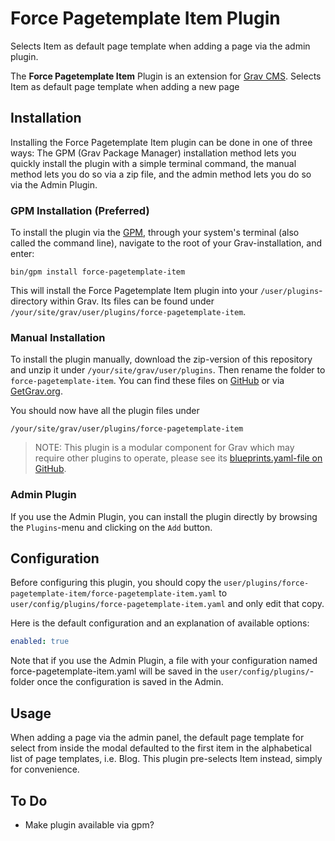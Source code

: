# Force Pagetemplate Item Plugin

Selects Item as default page template when adding a page via the admin plugin.

The **Force Pagetemplate Item** Plugin is an extension for [Grav CMS](https://github.com/getgrav/grav). Selects Item as default page template when adding a new page

## Installation

Installing the Force Pagetemplate Item plugin can be done in one of three ways: The GPM (Grav Package Manager) installation method lets you quickly install the plugin with a simple terminal command, the manual method lets you do so via a zip file, and the admin method lets you do so via the Admin Plugin.

### GPM Installation (Preferred)

To install the plugin via the [GPM](https://learn.getgrav.org/cli-console/grav-cli-gpm), through your system's terminal (also called the command line), navigate to the root of your Grav-installation, and enter:

    bin/gpm install force-pagetemplate-item

This will install the Force Pagetemplate Item plugin into your `/user/plugins`-directory within Grav. Its files can be found under `/your/site/grav/user/plugins/force-pagetemplate-item`.

### Manual Installation

To install the plugin manually, download the zip-version of this repository and unzip it under `/your/site/grav/user/plugins`. Then rename the folder to `force-pagetemplate-item`. You can find these files on [GitHub](https://github.com/geraetefreund/grav-plugin-force-pagetemplate-item) or via [GetGrav.org](https://getgrav.org/downloads/plugins).

You should now have all the plugin files under

    /your/site/grav/user/plugins/force-pagetemplate-item
	
> NOTE: This plugin is a modular component for Grav which may require other plugins to operate, please see its [blueprints.yaml-file on GitHub](https://github.com/geraetefreund/grav-plugin-force-pagetemplate-item/blob/main/blueprints.yaml).

### Admin Plugin

If you use the Admin Plugin, you can install the plugin directly by browsing the `Plugins`-menu and clicking on the `Add` button.

## Configuration

Before configuring this plugin, you should copy the `user/plugins/force-pagetemplate-item/force-pagetemplate-item.yaml` to `user/config/plugins/force-pagetemplate-item.yaml` and only edit that copy.

Here is the default configuration and an explanation of available options:

```yaml
enabled: true
```

Note that if you use the Admin Plugin, a file with your configuration named force-pagetemplate-item.yaml will be saved in the `user/config/plugins/`-folder once the configuration is saved in the Admin.

## Usage

When adding a page via the admin panel, the default page template for select from inside the modal defaulted to the first item in the alphabetical list of page templates, i.e. Blog. This plugin pre-selects Item instead, simply for convenience.

## To Do

- Make plugin available via gpm?  

